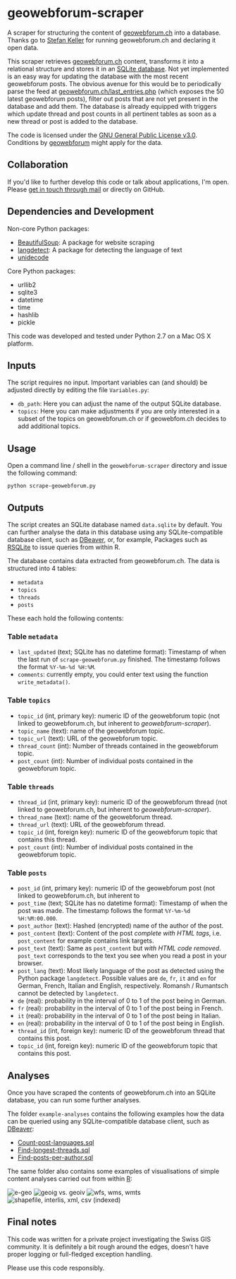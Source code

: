 # geowebforum-scraper
A scraper for structuring the content of [geowebforum.ch](https://geowebforum.ch) into a database. Thanks go to [Stefan Keller](https://www.twitter.com/sfkeller) for running geowebforum.ch and declaring it open data.

This scraper retrieves [geowebforum.ch](https://geowebforum.ch) content, transforms it into a relational structure and stores it in an [SQLite database](https://www.sqlite.org/index.html). Not yet implemented is an easy way for updating the database with the most recent geowebforum posts. The obvious avenue for this would be to periodically parse the feed at [geowebforum.ch/last_entries.php](https://geowebforum.ch/last_entries.php) (which exposes the 50 latest geowebforum posts), filter out posts that are not yet present in the database and add them. The database is already equipped with triggers which update thread and post counts in all pertinent tables as soon as a new thread or post is added to the database.

The code is licensed under the [GNU General Public License v3.0](https://github.com/rastrau/geowebforum-scraper/blob/master/LICENSE). Conditions by [geowebforum](https://geowebforum.ch/benutzungsordnung.php) might apply for the data.

## Collaboration
If you'd like to further develop this code or talk about applications, I'm open. Please [get in touch through mail](mailto:ralph.straumann@gmail.com) or directly on GitHub.

## Dependencies and Development
Non-core Python packages:
- [BeautifulSoup](https://www.crummy.com/software/BeautifulSoup): A package for website scraping
- [langdetect](https://github.com/Mimino666/langdetect): A package for detecting the language of text
- [unidecode](https://pypi.org/project/Unidecode)

Core Python packages:
- urllib2
- sqlite3
- datetime
- time
- hashlib
- pickle

This code was developed and tested under Python 2.7 on a Mac OS X platform.

## Inputs
The script requires no input. Important variables can (and should) be adjusted directly by editing the file `Variables.py`:

- `db_path`: Here you can adjust the name of the output SQLite database.
- `topics`: Here you can make adjustments if you are only interested in a subset of the topics on geowebforum.ch or if geowebfom.ch decides to add additional topics.

## Usage

Open a command line / shell in the `geowebforum-scraper` directory and issue the following command:

`python scrape-geowebforum.py`

## Outputs
The script creates an SQLite database named `data.sqlite` by default. You can further analyse the data in this database using any SQLite-compatible database client, such as [DBeaver](https://dbeaver.io), or, for example, Packages such as [RSQLite](https://db.rstudio.com/databases/sqlite/) to issue queries from within R.

The database contains data extracted from geowebforum.ch. The data is structured into 4 tables:
- `metadata`
- `topics`
- `threads`
- `posts`

These each hold the following contents:

### Table `metadata`
- `last_updated` (text; SQLite has no datetime format): Timestamp of when the last run of `scrape-geowebforum.py` finished. The timestamp follows the format `%Y-%m-%d %H:%M`.
- `comments`: currently empty, you could enter text using the function `write_metadata()`.
### Table `topics`
- `topic_id` (int, primary key): numeric ID of the geowebforum topic (not linked to geowebforum.ch, but inherent to *geowebforum-scraper*).
- `topic_name` (text): name of the geowebforum topic.
- `topic_url` (text): URL of the geowebforum topic.
- `thread_count` (int): Number of threads contained in the geowebforum topic.
- `post_count` (int): Number of individual posts contained in the geowebforum topic.
### Table `threads`
- `thread_id` (int, primary key): numeric ID of the geowebforum thread (not linked to geowebforum.ch, but inherent to *geowebforum-scraper*).
- `thread_name` (text): name of the geowebforum thread.
- `thread_url` (text): URL of the geowebforum thread.
- `topic_id` (int, foreign key): numeric ID of the geowebforum topic that contains this thread.
- `post_count` (int): Number of individual posts contained in the geowebforum topic.
### Table `posts`
- `post_id` (int, primary key): numeric ID of the geowebforum post (not linked to geowebforum.ch, but inherent to
- `post_time` (text; SQLite has no datetime format): Timestamp of when the post was made. The timestamp follows the format `%Y-%m-%d %H:%M:00.000`.
- `post_author` (text): Hashed (encrypted) name of the author of the post.
- `post_content` (text): Content of the post *complete with HTML tags*, i.e. `post_content` for example contains link targets.
- `post_text` (text): Same as `post_content` but *with HTML code removed*. `post_text` corresponds to the text you see when you read a post in your browser.
- `post_lang` (text): Most likely language of the post as detected using the Python package `langdetect`. Possible values are `de`, `fr`, `it` and `en` for German, French, Italian and English, respectively. Romansh / Rumantsch cannot be detected by `langdetect`.
- `de` (real): probability in the interval of 0 to 1 of the post being in German.
- `fr` (real): probability in the interval of 0 to 1 of the post being in French.
- `it` (real): probability in the interval of 0 to 1 of the post being in Italian.
- `en` (real): probability in the interval of 0 to 1 of the post being in English.
- `thread_id` (int, foreign key): numeric ID of the geowebforum thread that contains this post.
- `topic_id` (int, foreign key): numeric ID of the geowebforum topic that contains this post.

## Analyses
Once you have scraped the contents of geowebforum.ch into an SQLite database, you can run some further analyses.

The folder `example-analyses` contains the following examples how the data can be queried using any SQLite-compatible database client, such as [DBeaver](https://dbeaver.io):
- [Count-post-languages.sql](https://github.com/rastrau/geowebforum-scraper/blob/master/example-analyses/Count-post-languages.sql)
- [Find-longest-threads.sql](https://github.com/rastrau/geowebforum-scraper/blob/master/example-analyses/Find-longest-threads.sql)
- [Find-posts-per-author.sql](https://github.com/rastrau/geowebforum-scraper/blob/master/example-analyses/Find-posts-per-author.sql) 

The same folder also contains some examples of visualisations of simple content analyses carried out from within [R](https://www.r-project.org):

![e-geo](https://github.com/rastrau/geowebforum-scraper/blob/master/example-analyses/e-geo-per-year--absolute.png "e-geo")
![geoig vs. geoiv](https://github.com/rastrau/geowebforum-scraper/blob/master/example-analyses/geoig-geoiv-per-year--absolute.png "geoig vs. geoiv")
![wfs, wms, wmts](https://github.com/rastrau/geowebforum-scraper/blob/master/example-analyses/wfs-wms-wmts-per-year--absolute.png "wfs, wms, wmts")
![shapefile, interlis, xml, csv (indexed)](https://github.com/rastrau/geowebforum-scraper/blob/master/example-analyses/shapefile-interlis-xml-csv-per-year--indexed.png "shapefile, interlis, xml, csv (indexed)")

## Final notes
This code was written for a private project investigating the Swiss GIS community. It is definitely a bit rough around the edges, doesn't have proper logging or full-fledged exception handling.

Please use this code responsibly.
